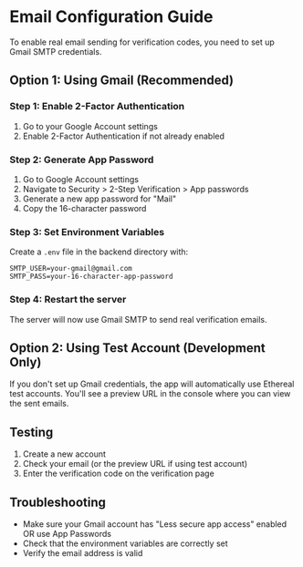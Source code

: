 # Email Configuration Guide

To enable real email sending for verification codes, you need to set up Gmail SMTP credentials.

## Option 1: Using Gmail (Recommended)

### Step 1: Enable 2-Factor Authentication
1. Go to your Google Account settings
2. Enable 2-Factor Authentication if not already enabled

### Step 2: Generate App Password
1. Go to Google Account settings
2. Navigate to Security > 2-Step Verification > App passwords
3. Generate a new app password for "Mail"
4. Copy the 16-character password

### Step 3: Set Environment Variables
Create a `.env` file in the backend directory with:

```
SMTP_USER=your-gmail@gmail.com
SMTP_PASS=your-16-character-app-password
```

### Step 4: Restart the server
The server will now use Gmail SMTP to send real verification emails.

## Option 2: Using Test Account (Development Only)

If you don't set up Gmail credentials, the app will automatically use Ethereal test accounts. You'll see a preview URL in the console where you can view the sent emails.

## Testing

1. Create a new account
2. Check your email (or the preview URL if using test account)
3. Enter the verification code on the verification page

## Troubleshooting

- Make sure your Gmail account has "Less secure app access" enabled OR use App Passwords
- Check that the environment variables are correctly set
- Verify the email address is valid 